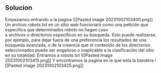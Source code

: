 ## Solucion
Empezamos entrando a la pagina
![[Pasted image 20231002103400.png]]
Un archivo _robots.txt_ en un sitio web funcionará como una petición que especifica que determinados robots no hagan caso a archivos o directorios específicos en su búsqueda.​ Esto puede realizarse, por ejemplo, para dejar fuera de una preferencia los resultados de una búsqueda avanzada, o de la creencia que el contenido de los directorios seleccionados puede ser engañoso o inaplicable a la clasificación del sitio en su totalidad.
Entramos a robots.txt
![[Pasted image 20231002103415.png]]
Y encontramos la pagina en la que esta la bandera
![[Pasted image 20231002103425.png]]
